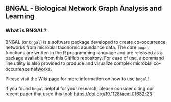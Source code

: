 ## BNGAL - Biological Network Graph Analysis and Learning
### What is BNGAL?

BNGAL (or `bngal`) is a software package developed to create co-occurrence networks from microbial taxonomic abundance data. The core `bngal` functions are written in the R programming language and are released as a package available from this GitHub repository. For ease of use, a command line utility is also provided to produce and visualize complex microbial co-occurrence networks.

Please visit the Wiki page for more information on how to use `bngal`!

If you found `bngal` helpful for your research, please consider citing our recent paper that used this tool: https://doi.org/10.1128/aem.01682-23
